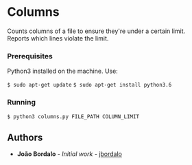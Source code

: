 # Columns

Counts columns of a file to ensure they're under a certain limit.
<br>Reports which lines violate the limit.

### Prerequisites

Python3 installed on the machine. Use:

`$ sudo apt-get update`
`$ sudo apt-get install python3.6`

### Running

```
$ python3 columns.py FILE_PATH COLUMN_LIMIT
```

## Authors

* **João Bordalo** - *Initial work* - [jbordalo](https://github.com/jbordalo)
